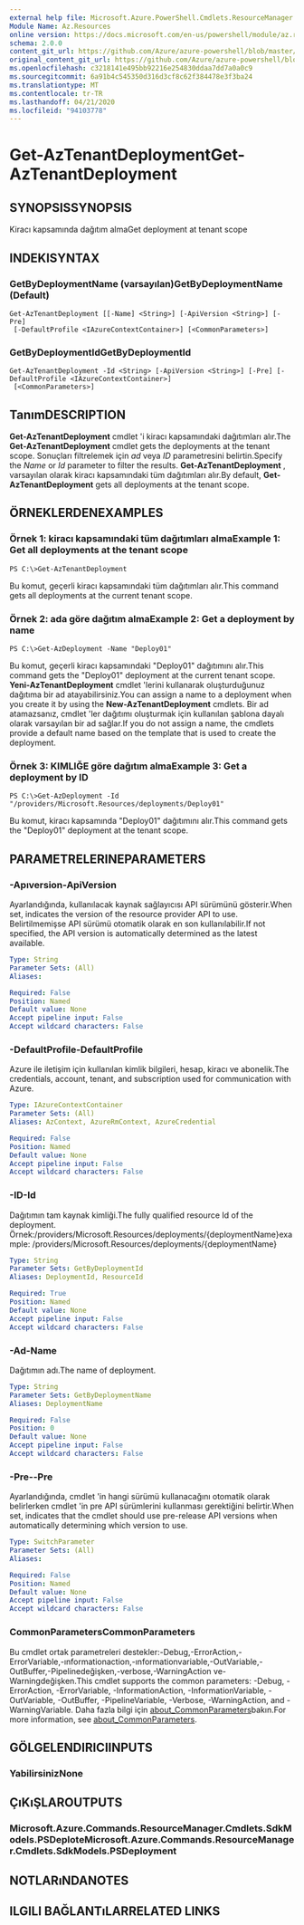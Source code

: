 ```yaml
---
external help file: Microsoft.Azure.PowerShell.Cmdlets.ResourceManager.dll-Help.xml
Module Name: Az.Resources
online version: https://docs.microsoft.com/en-us/powershell/module/az.resources/get-aztenantdeployment
schema: 2.0.0
content_git_url: https://github.com/Azure/azure-powershell/blob/master/src/Resources/Resources/help/Get-AzTenantDeployment.md
original_content_git_url: https://github.com/Azure/azure-powershell/blob/master/src/Resources/Resources/help/Get-AzTenantDeployment.md
ms.openlocfilehash: c3218141e495bb92216e254830ddaa7dd7a0a0c9
ms.sourcegitcommit: 6a91b4c545350d316d3cf8c62f384478e3f3ba24
ms.translationtype: MT
ms.contentlocale: tr-TR
ms.lasthandoff: 04/21/2020
ms.locfileid: "94103778"
---
```

# <span data-ttu-id="ee66c-101">Get-AzTenantDeployment</span><span class="sxs-lookup"><span data-stu-id="ee66c-101">Get-AzTenantDeployment</span></span>

## <span data-ttu-id="ee66c-102">SYNOPSIS</span><span class="sxs-lookup"><span data-stu-id="ee66c-102">SYNOPSIS</span></span>
<span data-ttu-id="ee66c-103">Kiracı kapsamında dağıtım alma</span><span class="sxs-lookup"><span data-stu-id="ee66c-103">Get deployment at tenant scope</span></span>

## <span data-ttu-id="ee66c-104">INDEKI</span><span class="sxs-lookup"><span data-stu-id="ee66c-104">SYNTAX</span></span>

### <span data-ttu-id="ee66c-105">GetByDeploymentName (varsayılan)</span><span class="sxs-lookup"><span data-stu-id="ee66c-105">GetByDeploymentName (Default)</span></span>
```
Get-AzTenantDeployment [[-Name] <String>] [-ApiVersion <String>] [-Pre]
 [-DefaultProfile <IAzureContextContainer>] [<CommonParameters>]
```

### <span data-ttu-id="ee66c-106">GetByDeploymentId</span><span class="sxs-lookup"><span data-stu-id="ee66c-106">GetByDeploymentId</span></span>
```
Get-AzTenantDeployment -Id <String> [-ApiVersion <String>] [-Pre] [-DefaultProfile <IAzureContextContainer>]
 [<CommonParameters>]
```

## <span data-ttu-id="ee66c-107">Tanım</span><span class="sxs-lookup"><span data-stu-id="ee66c-107">DESCRIPTION</span></span>
<span data-ttu-id="ee66c-108">**Get-AzTenantDeployment** cmdlet 'i kiracı kapsamındaki dağıtımları alır.</span><span class="sxs-lookup"><span data-stu-id="ee66c-108">The **Get-AzTenantDeployment** cmdlet gets the deployments at the tenant scope.</span></span>
<span data-ttu-id="ee66c-109">Sonuçları filtrelemek için *ad* veya *ID* parametresini belirtin.</span><span class="sxs-lookup"><span data-stu-id="ee66c-109">Specify the *Name* or *Id* parameter to filter the results.</span></span>
<span data-ttu-id="ee66c-110">**Get-AzTenantDeployment** , varsayılan olarak kiracı kapsamındaki tüm dağıtımları alır.</span><span class="sxs-lookup"><span data-stu-id="ee66c-110">By default, **Get-AzTenantDeployment** gets all deployments at the tenant scope.</span></span>

## <span data-ttu-id="ee66c-111">ÖRNEKLERDEN</span><span class="sxs-lookup"><span data-stu-id="ee66c-111">EXAMPLES</span></span>

### <span data-ttu-id="ee66c-112">Örnek 1: kiracı kapsamındaki tüm dağıtımları alma</span><span class="sxs-lookup"><span data-stu-id="ee66c-112">Example 1: Get all deployments at the tenant scope</span></span>
```
PS C:\>Get-AzTenantDeployment
```

<span data-ttu-id="ee66c-113">Bu komut, geçerli kiracı kapsamındaki tüm dağıtımları alır.</span><span class="sxs-lookup"><span data-stu-id="ee66c-113">This command gets all deployments at the current tenant scope.</span></span>

### <span data-ttu-id="ee66c-114">Örnek 2: ada göre dağıtım alma</span><span class="sxs-lookup"><span data-stu-id="ee66c-114">Example 2: Get a deployment by name</span></span>
```
PS C:\>Get-AzDeployment -Name "Deploy01"
```

<span data-ttu-id="ee66c-115">Bu komut, geçerli kiracı kapsamındaki "Deploy01" dağıtımını alır.</span><span class="sxs-lookup"><span data-stu-id="ee66c-115">This command gets the "Deploy01" deployment at the current tenant scope.</span></span>
<span data-ttu-id="ee66c-116">**Yeni-AzTenantDeployment** cmdlet 'lerini kullanarak oluşturduğunuz dağıtıma bir ad atayabilirsiniz.</span><span class="sxs-lookup"><span data-stu-id="ee66c-116">You can assign a name to a deployment when you create it by using the **New-AzTenantDeployment** cmdlets.</span></span>
<span data-ttu-id="ee66c-117">Bir ad atamazsanız, cmdlet 'ler dağıtımı oluşturmak için kullanılan şablona dayalı olarak varsayılan bir ad sağlar.</span><span class="sxs-lookup"><span data-stu-id="ee66c-117">If you do not assign a name, the cmdlets provide a default name based on the template that is used to create the deployment.</span></span>

### <span data-ttu-id="ee66c-118">Örnek 3: KIMLIĞE göre dağıtım alma</span><span class="sxs-lookup"><span data-stu-id="ee66c-118">Example 3: Get a deployment by ID</span></span>
```
PS C:\>Get-AzDeployment -Id "/providers/Microsoft.Resources/deployments/Deploy01"
```

<span data-ttu-id="ee66c-119">Bu komut, kiracı kapsamında "Deploy01" dağıtımını alır.</span><span class="sxs-lookup"><span data-stu-id="ee66c-119">This command gets the "Deploy01" deployment at the tenant scope.</span></span>

## <span data-ttu-id="ee66c-120">PARAMETRELERINE</span><span class="sxs-lookup"><span data-stu-id="ee66c-120">PARAMETERS</span></span>

### <span data-ttu-id="ee66c-121">-Apıversion</span><span class="sxs-lookup"><span data-stu-id="ee66c-121">-ApiVersion</span></span>
<span data-ttu-id="ee66c-122">Ayarlandığında, kullanılacak kaynak sağlayıcısı API sürümünü gösterir.</span><span class="sxs-lookup"><span data-stu-id="ee66c-122">When set, indicates the version of the resource provider API to use.</span></span>
<span data-ttu-id="ee66c-123">Belirtilmemişse API sürümü otomatik olarak en son kullanılabilir.</span><span class="sxs-lookup"><span data-stu-id="ee66c-123">If not specified, the API version is automatically determined as the latest available.</span></span>

```yaml
Type: String
Parameter Sets: (All)
Aliases:

Required: False
Position: Named
Default value: None
Accept pipeline input: False
Accept wildcard characters: False
```

### <span data-ttu-id="ee66c-124">-DefaultProfile</span><span class="sxs-lookup"><span data-stu-id="ee66c-124">-DefaultProfile</span></span>
<span data-ttu-id="ee66c-125">Azure ile iletişim için kullanılan kimlik bilgileri, hesap, kiracı ve abonelik.</span><span class="sxs-lookup"><span data-stu-id="ee66c-125">The credentials, account, tenant, and subscription used for communication with Azure.</span></span>

```yaml
Type: IAzureContextContainer
Parameter Sets: (All)
Aliases: AzContext, AzureRmContext, AzureCredential

Required: False
Position: Named
Default value: None
Accept pipeline input: False
Accept wildcard characters: False
```

### <span data-ttu-id="ee66c-126">-ID</span><span class="sxs-lookup"><span data-stu-id="ee66c-126">-Id</span></span>
<span data-ttu-id="ee66c-127">Dağıtımın tam kaynak kimliği.</span><span class="sxs-lookup"><span data-stu-id="ee66c-127">The fully qualified resource Id of the deployment.</span></span>
<span data-ttu-id="ee66c-128">Örnek:/providers/Microsoft.Resources/deployments/{deploymentName}</span><span class="sxs-lookup"><span data-stu-id="ee66c-128">example: /providers/Microsoft.Resources/deployments/{deploymentName}</span></span>

```yaml
Type: String
Parameter Sets: GetByDeploymentId
Aliases: DeploymentId, ResourceId

Required: True
Position: Named
Default value: None
Accept pipeline input: False
Accept wildcard characters: False
```

### <span data-ttu-id="ee66c-129">-Ad</span><span class="sxs-lookup"><span data-stu-id="ee66c-129">-Name</span></span>
<span data-ttu-id="ee66c-130">Dağıtımın adı.</span><span class="sxs-lookup"><span data-stu-id="ee66c-130">The name of deployment.</span></span>

```yaml
Type: String
Parameter Sets: GetByDeploymentName
Aliases: DeploymentName

Required: False
Position: 0
Default value: None
Accept pipeline input: False
Accept wildcard characters: False
```

### <span data-ttu-id="ee66c-131">-Pre-</span><span class="sxs-lookup"><span data-stu-id="ee66c-131">-Pre</span></span>
<span data-ttu-id="ee66c-132">Ayarlandığında, cmdlet 'in hangi sürümü kullanacağını otomatik olarak belirlerken cmdlet 'in pre API sürümlerini kullanması gerektiğini belirtir.</span><span class="sxs-lookup"><span data-stu-id="ee66c-132">When set, indicates that the cmdlet should use pre-release API versions when automatically determining which version to use.</span></span>

```yaml
Type: SwitchParameter
Parameter Sets: (All)
Aliases:

Required: False
Position: Named
Default value: None
Accept pipeline input: False
Accept wildcard characters: False
```

### <span data-ttu-id="ee66c-133">CommonParameters</span><span class="sxs-lookup"><span data-stu-id="ee66c-133">CommonParameters</span></span>
<span data-ttu-id="ee66c-134">Bu cmdlet ortak parametreleri destekler:-Debug,-ErrorAction,-ErrorVariable,-ınformationaction,-ınformationvariable,-OutVariable,-OutBuffer,-Pipelinedeğişken,-verbose,-WarningAction ve-Warningdeğişken.</span><span class="sxs-lookup"><span data-stu-id="ee66c-134">This cmdlet supports the common parameters: -Debug, -ErrorAction, -ErrorVariable, -InformationAction, -InformationVariable, -OutVariable, -OutBuffer, -PipelineVariable, -Verbose, -WarningAction, and -WarningVariable.</span></span> <span data-ttu-id="ee66c-135">Daha fazla bilgi için [about_CommonParameters](http://go.microsoft.com/fwlink/?LinkID=113216)bakın.</span><span class="sxs-lookup"><span data-stu-id="ee66c-135">For more information, see [about_CommonParameters](http://go.microsoft.com/fwlink/?LinkID=113216).</span></span>

## <span data-ttu-id="ee66c-136">GÖLGELENDIRICI</span><span class="sxs-lookup"><span data-stu-id="ee66c-136">INPUTS</span></span>

### <span data-ttu-id="ee66c-137">Yabilirsiniz</span><span class="sxs-lookup"><span data-stu-id="ee66c-137">None</span></span>

## <span data-ttu-id="ee66c-138">ÇıKıŞLAR</span><span class="sxs-lookup"><span data-stu-id="ee66c-138">OUTPUTS</span></span>

### <span data-ttu-id="ee66c-139">Microsoft.Azure.Commands.ResourceManager.Cmdlets.SdkModels.PSDeplote</span><span class="sxs-lookup"><span data-stu-id="ee66c-139">Microsoft.Azure.Commands.ResourceManager.Cmdlets.SdkModels.PSDeployment</span></span>

## <span data-ttu-id="ee66c-140">NOTLARıNDA</span><span class="sxs-lookup"><span data-stu-id="ee66c-140">NOTES</span></span>

## <span data-ttu-id="ee66c-141">ILGILI BAĞLANTıLAR</span><span class="sxs-lookup"><span data-stu-id="ee66c-141">RELATED LINKS</span></span>
